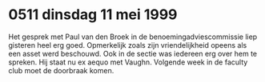 # 0511 dinsdag 11 mei 1999
Het gesprek met Paul van den Broek in de benoemingadviescommissie liep gisteren heel erg goed. Opmerkelijk zoals zijn vriendelijkheid opeens als een asset werd beschouwd. Ook in de sectie was iedereen erg over hem  te spreken. Hij staat nu ex aequo met Vaughn. Volgende week in de faculty club moet de doorbraak komen. 